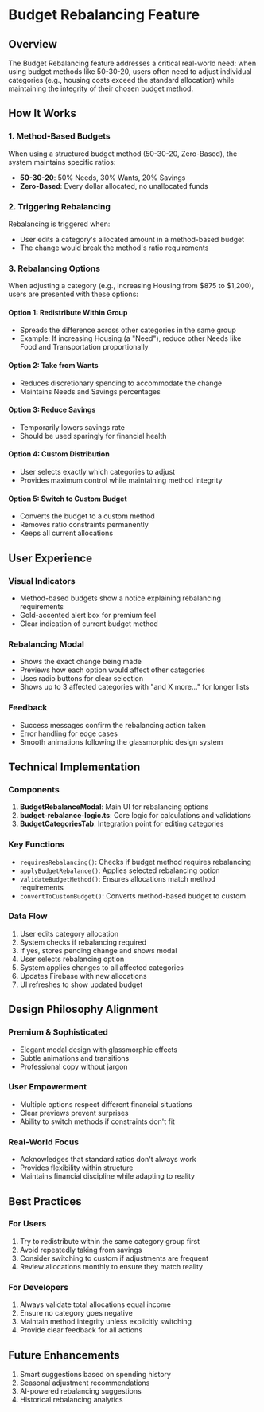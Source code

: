 # Budget Rebalancing Feature

## Overview

The Budget Rebalancing feature addresses a critical real-world need: when using budget methods like 50-30-20, users often need to adjust individual categories (e.g., housing costs exceed the standard allocation) while maintaining the integrity of their chosen budget method.

## How It Works

### 1. Method-Based Budgets
When using a structured budget method (50-30-20, Zero-Based), the system maintains specific ratios:
- **50-30-20**: 50% Needs, 30% Wants, 20% Savings
- **Zero-Based**: Every dollar allocated, no unallocated funds

### 2. Triggering Rebalancing
Rebalancing is triggered when:
- User edits a category's allocated amount in a method-based budget
- The change would break the method's ratio requirements

### 3. Rebalancing Options

When adjusting a category (e.g., increasing Housing from $875 to $1,200), users are presented with these options:

#### Option 1: Redistribute Within Group
- Spreads the difference across other categories in the same group
- Example: If increasing Housing (a "Need"), reduce other Needs like Food and Transportation proportionally

#### Option 2: Take from Wants
- Reduces discretionary spending to accommodate the change
- Maintains Needs and Savings percentages

#### Option 3: Reduce Savings
- Temporarily lowers savings rate
- Should be used sparingly for financial health

#### Option 4: Custom Distribution
- User selects exactly which categories to adjust
- Provides maximum control while maintaining method integrity

#### Option 5: Switch to Custom Budget
- Converts the budget to a custom method
- Removes ratio constraints permanently
- Keeps all current allocations

## User Experience

### Visual Indicators
- Method-based budgets show a notice explaining rebalancing requirements
- Gold-accented alert box for premium feel
- Clear indication of current budget method

### Rebalancing Modal
- Shows the exact change being made
- Previews how each option would affect other categories
- Uses radio buttons for clear selection
- Shows up to 3 affected categories with "and X more..." for longer lists

### Feedback
- Success messages confirm the rebalancing action taken
- Error handling for edge cases
- Smooth animations following the glassmorphic design system

## Technical Implementation

### Components
1. **BudgetRebalanceModal**: Main UI for rebalancing options
2. **budget-rebalance-logic.ts**: Core logic for calculations and validations
3. **BudgetCategoriesTab**: Integration point for editing categories

### Key Functions
- `requiresRebalancing()`: Checks if budget method requires rebalancing
- `applyBudgetRebalance()`: Applies selected rebalancing option
- `validateBudgetMethod()`: Ensures allocations match method requirements
- `convertToCustomBudget()`: Converts method-based budget to custom

### Data Flow
1. User edits category allocation
2. System checks if rebalancing required
3. If yes, stores pending change and shows modal
4. User selects rebalancing option
5. System applies changes to all affected categories
6. Updates Firebase with new allocations
7. UI refreshes to show updated budget

## Design Philosophy Alignment

### Premium & Sophisticated
- Elegant modal design with glassmorphic effects
- Subtle animations and transitions
- Professional copy without jargon

### User Empowerment
- Multiple options respect different financial situations
- Clear previews prevent surprises
- Ability to switch methods if constraints don't fit

### Real-World Focus
- Acknowledges that standard ratios don't always work
- Provides flexibility within structure
- Maintains financial discipline while adapting to reality

## Best Practices

### For Users
1. Try to redistribute within the same category group first
2. Avoid repeatedly taking from savings
3. Consider switching to custom if adjustments are frequent
4. Review allocations monthly to ensure they match reality

### For Developers
1. Always validate total allocations equal income
2. Ensure no category goes negative
3. Maintain method integrity unless explicitly switching
4. Provide clear feedback for all actions

## Future Enhancements
1. Smart suggestions based on spending history
2. Seasonal adjustment recommendations
3. AI-powered rebalancing suggestions
4. Historical rebalancing analytics 